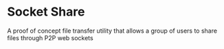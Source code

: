 # Socket Share
A proof of concept file transfer utility that allows a group of users to share files through P2P web sockets
